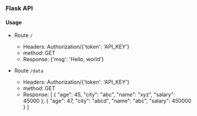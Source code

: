 ### Flask API

#### Usage
- Route `/`
    - Headers: Authorization/{'token': 'API_KEY'}
    - method: GET
    - Response: {'msg': 'Hello, world'}

- Route `/data`
    - Headers: Authorization/{'token': 'API_KEY'}
    - method: GET
    - Response: [
        {
            "age": 45,
            "city": "abc",
            "name": "xyz",
            "salary": 45000
        },
        {
            "age": 47,
            "city": "abcd",
            "name": "abc",
            "salary": 450000
        }
    ]